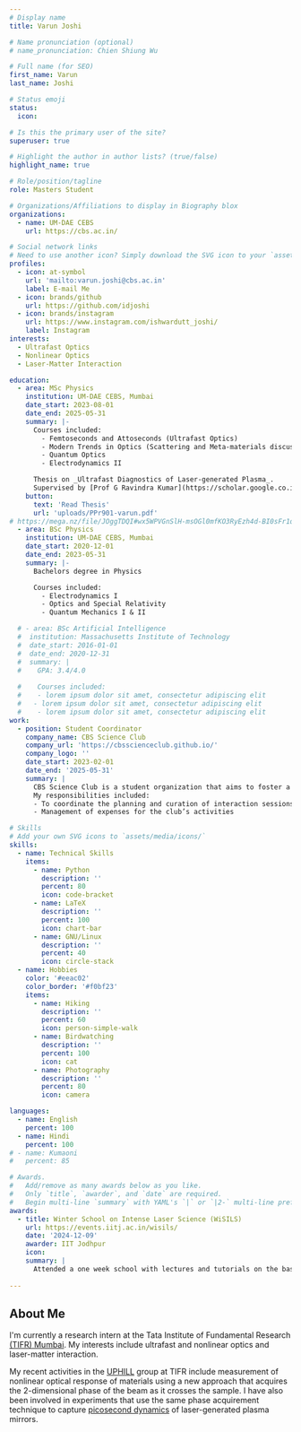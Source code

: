 ```yaml
---
# Display name
title: Varun Joshi

# Name pronunciation (optional)
# name_pronunciation: Chien Shiung Wu

# Full name (for SEO)
first_name: Varun
last_name: Joshi

# Status emoji
status:
  icon: 

# Is this the primary user of the site?
superuser: true

# Highlight the author in author lists? (true/false)
highlight_name: true

# Role/position/tagline
role: Masters Student

# Organizations/Affiliations to display in Biography blox
organizations:
  - name: UM-DAE CEBS
    url: https://cbs.ac.in/

# Social network links
# Need to use another icon? Simply download the SVG icon to your `assets/media/icons/` folder.
profiles:
  - icon: at-symbol
    url: 'mailto:varun.joshi@cbs.ac.in'
    label: E-mail Me
  - icon: brands/github
    url: https://github.com/idjoshi
  - icon: brands/instagram
    url: https://www.instagram.com/ishwardutt_joshi/
    label: Instagram
interests:
  - Ultrafast Optics
  - Nonlinear Optics
  - Laser-Matter Interaction

education:
  - area: MSc Physics
    institution: UM-DAE CEBS, Mumbai
    date_start: 2023-08-01
    date_end: 2025-05-31
    summary: |-
      Courses included:
        - Femtoseconds and Attoseconds (Ultrafast Optics)
        - Modern Trends in Optics (Scattering and Meta-materials discussed)
        - Quantum Optics
        - Electrodynamics II

      Thesis on _Ultrafast Diagnostics of Laser-generated Plasma_.  
      Supervised by [Prof G Ravindra Kumar](https://scholar.google.co.in/citations?user=Uk_QK0cAAAAJ&hl=en&oi=ao).
    button:
      text: 'Read Thesis'
      url: 'uploads/PPr901-varun.pdf'
# https://mega.nz/file/JOggTDQI#wx5WPVGnSlH-msOGl0mfKO3RyEzh4d-BI0sFr1q55c8
  - area: BSc Physics
    institution: UM-DAE CEBS, Mumbai
    date_start: 2020-12-01
    date_end: 2023-05-31
    summary: |-
      Bachelors degree in Physics

      Courses included:
        - Electrodynamics I
        - Optics and Special Relativity
        - Quantum Mechanics I & II

  # - area: BSc Artificial Intelligence
  #  institution: Massachusetts Institute of Technology
  #  date_start: 2016-01-01
  #  date_end: 2020-12-31
  #  summary: |
  #    GPA: 3.4/4.0
      
  #    Courses included:
  #    - lorem ipsum dolor sit amet, consectetur adipiscing elit
  #   - lorem ipsum dolor sit amet, consectetur adipiscing elit
  #    - lorem ipsum dolor sit amet, consectetur adipiscing elit
work:
  - position: Student Coordinator
    company_name: CBS Science Club
    company_url: 'https://cbsscienceclub.github.io/'
    company_logo: ''
    date_start: 2023-02-01
    date_end: '2025-05-31'
    summary: |
      CBS Science Club is a student organization that aims to foster a healthy environment for scientific discussions. We organize various evenets- some with invited talks from researchers, and some by students. Each event is tailored with the intent to bring about meaningful interactions among students.
      My responsibilities included:
      - To coordinate the planning and curation of interaction sessions and talks with researchers and students
      - Management of expenses for the club’s activities

# Skills
# Add your own SVG icons to `assets/media/icons/`
skills:
  - name: Technical Skills
    items:
      - name: Python
        description: ''
        percent: 80
        icon: code-bracket
      - name: LaTeX
        description: ''
        percent: 100
        icon: chart-bar
      - name: GNU/Linux
        description: ''
        percent: 40
        icon: circle-stack
  - name: Hobbies
    color: '#eeac02'
    color_border: '#f0bf23'
    items:
      - name: Hiking
        description: ''
        percent: 60
        icon: person-simple-walk
      - name: Birdwatching
        description: ''
        percent: 100
        icon: cat
      - name: Photography
        description: ''
        percent: 80
        icon: camera

languages:
  - name: English
    percent: 100
  - name: Hindi
    percent: 100
# - name: Kumaoni
#   percent: 85

# Awards.
#   Add/remove as many awards below as you like.
#   Only `title`, `awarder`, and `date` are required.
#   Begin multi-line `summary` with YAML's `|` or `|2-` multi-line prefix and indent 2 spaces below.
awards:
  - title: Winter School on Intense Laser Science (WiSILS)
    url: https://events.iitj.ac.in/wisils/
    date: '2024-12-09'
    awarder: IIT Jodhpur
    icon: 
    summary: |
      Attended a one week school with lectures and tutorials on the basics of high harmonic generation, attosecond science, laser-driven particle acceleration, ultrafast dynamics of matter at high energy       density and their application.
  
---
```


## About Me
I'm currently a research intern at the Tata Institute of Fundamental Research [(TIFR) Mumbai](https://main.tifr.res.in/). My interests include ultrafast and nonlinear optics and laser-matter interaction.


My recent activities in the [UPHILL](https://www.tifr.res.in/~uphill/) group at TIFR include measurement of nonlinear optical response of materials using a new approach that acquires the 2-dimensional phase of the beam as it crosses the sample. I have also been involved in experiments that use the same phase acquirement technique to capture [picosecond dynamics](https://arxiv.org/abs/2505.02403) of laser-generated plasma mirrors.

